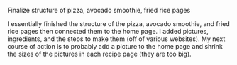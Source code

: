 Finalize structure of pizza, avocado smoothie, fried rice pages

I essentially finished the structure of the pizza, avocado smoothie, and 
fried rice pages then connected them to the home page. I added pictures,
ingredients, and the steps to make them (off of various websites). My next
course of action is to probably add a picture to the home page and shrink
the sizes of the pictures in each recipe page (they are too big). 